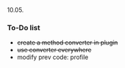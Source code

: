 10.05.
### To-Do list 
* ~~create a method converter in plugin~~
* ~~use converter everywhere~~
* modify prev code: profile
